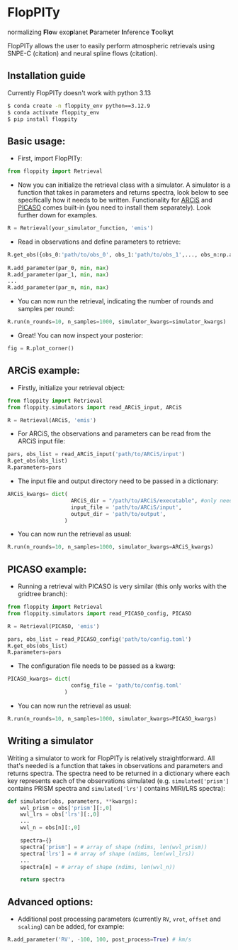 # FlopPITy
normalizing **Flo**w exo**p**lanet **P**arameter **I**nference **T**oolk**y**t

FlopPITy allows the user to easily perform atmospheric retrievals using 
SNPE-C (citation) and neural spline flows (citation).

## Installation guide
Currently FlopPITy doesn't work with python 3.13

```bash
$ conda create -n floppity_env python==3.12.9
$ conda activate floppity_env
$ pip install floppity
```
     
## Basic usage:
- First, import FlopPITy:
```python
from floppity import Retrieval
```

- Now you can initialize the retrieval class with a simulator. A simulator is a function that takes in parameters and returns spectra, look below to see specifically how it needs to be written.
  Functionality for [ARCiS](https://github.com/michielmin/ARCiS) and [PICASO](https://natashabatalha.github.io/picaso/) comes built-in (you need to install them separately). Look further down for examples.
  
```python
R = Retrieval(your_simulator_function, 'emis')
```

- Read in observations and define parameters to retrieve:
    
```python
R.get_obs({obs_0:'path/to/obs_0', obs_1:'path/to/obs_1',..., obs_n:np.array(shape=[n_wvl,>3])})
    
R.add_parameter(par_0, min, max)
R.add_parameter(par_1, min, max)
...
R.add_parameter(par_m, min, max)
```

- You can now run the retrieval, indicating the number of rounds and samples per round:

```python
R.run(n_rounds=10, n_samples=1000, simulator_kwargs=simulator_kwargs)
```

- Great! You can now inspect your posterior:

```python
fig = R.plot_corner()
```

## ARCiS example:

- Firstly, initialize your retrieval object:

```python
from floppity import Retrieval
from floppity.simulators import read_ARCiS_input, ARCiS

R = Retrieval(ARCiS, 'emis')
```

- For ARCiS, the observations and parameters can be read from the ARCiS input file:
    
```python
pars, obs_list = read_ARCiS_input('path/to/ARCiS/input')
R.get_obs(obs_list)
R.parameters=pars
```

- The input file and output directory need to be passed in a dictionary:
  
```python
ARCiS_kwargs= dict(
                    ARCiS_dir = "/path/to/ARCiS/executable", #only needs to be set if ARCiS is not on the default path
                    input_file = 'path/to/ARCiS/input',
                    output_dir = 'path/to/output',
                  )
```

- You can now run the retrieval as usual:

```python
R.run(n_rounds=10, n_samples=1000, simulator_kwargs=ARCiS_kwargs)
```

## PICASO example:

- Running a retrieval with PICASO is very similar (this only works with the gridtree branch):
    
```python
from floppity import Retrieval
from floppity.simulators import read_PICASO_config, PICASO

R = Retrieval(PICASO, 'emis')

pars, obs_list = read_PICASO_config('path/to/config.toml')
R.get_obs(obs_list)
R.parameters=pars
```

- The configuration file needs to be passed as a kwarg:
  
```python
PICASO_kwargs= dict(
                    config_file = 'path/to/config.toml'
                  )
```

- You can now run the retrieval as usual:

```python
R.run(n_rounds=10, n_samples=1000, simulator_kwargs=PICASO_kwargs)
```


## Writing a simulator

Writing a simulator to work for FlopPITy is relatively straightforward. All that's needed is a function that takes in observations and 
parameters and returns spectra. The spectra need to be returned in a dictionary where each key represents each of the observations simulated (e.g. `simulated['prism']` contains PRISM spectra and `simulated['lrs']` contains MIRI/LRS spectra):

```python
def simulator(obs, parameters, **kwargs):
    wvl_prism = obs['prism'][:,0]
    wvl_lrs = obs['lrs'][:,0]
    ...
    wvl_n = obs[n][:,0]

    spectra={}
    spectra['prism'] = # array of shape (ndims, len(wvl_prism))
    spectra['lrs'] = # array of shape (ndims, len(wvl_lrs))
    ...
    spectra[n] = # array of shape (ndims, len(wvl_n))

    return spectra
```

## Advanced options:

- Additional post processing parameters (currently `RV`, `vrot`, `offset` and `scaling`) can be added, for example:
    
```python
R.add_parameter('RV', -100, 100, post_process=True) # km/s
```




  

  
  

  

  
